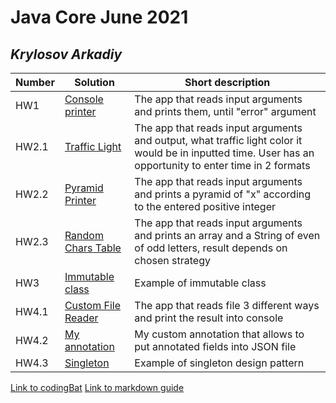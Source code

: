 # Java Core June 2021

## *Krylosov Arkadiy*

| Number | Solution  | Short description
| --- | --- | --- |
| HW1 | [Console printer](https://github.com/NikolaevArtem/Java_Core_June_2021/tree/feature/KrylosovArkady/src/main/java/homework_1) | The app that reads input arguments and prints them, until "error" argument |
| HW2.1 | [Traffic Light](https://github.com/NikolaevArtem/Java_Core_June_2021/tree/feature/KrylosovArkady/src/main/java/homework_2/traffic_light) | The app that reads input arguments and output, what traffic light color it would be in inputted time. User has an opportunity to enter time in 2 formats |
| HW2.2 | [Pyramid Printer](https://github.com/NikolaevArtem/Java_Core_June_2021/tree/feature/KrylosovArkady/src/main/java/homework_2/pyramid_printer) | The app that reads input arguments and prints a pyramid of "x" according to the entered positive integer|
| HW2.3 | [Random Chars Table](https://github.com/NikolaevArtem/Java_Core_June_2021/tree/feature/KrylosovArkady/src/main/java/homework_2/random_chars_table) | The app that reads input arguments and prints an array and a String of even of odd letters, result depends on chosen strategy| 
| HW3 | [Immutable class](https://github.com/NikolaevArtem/Java_Core_June_2021/tree/feature/KrylosovArkady/src/main/java/homework_3) | Example of immutable class|
| HW4.1 | [Custom File Reader](https://github.com/NikolaevArtem/Java_Core_June_2021/tree/feature/KrylosovArkady/src/main/java/homework_4/custom_file_reader) |The app that reads file 3 different ways and print the result into console | 
| HW4.2 | [My annotation](https://github.com/NikolaevArtem/Java_Core_June_2021/tree/feature/KrylosovArkady/src/main/java/homework_4/custom_annotation) | My custom annotation that allows to put annotated fields into JSON file| 
| HW4.3 | [Singleton](https://github.com/NikolaevArtem/Java_Core_June_2021/tree/feature/KrylosovArkady/src/main/java/homework_4/singleton) |Example of singleton design pattern | 

[Link to codingBat](https://codingbat.com/done?user=krylosov.arkady@yandex.ru&tag=8157289593)
[Link to markdown guide](https://github.com/adam-p/markdown-here/wiki/Markdown-Cheatsheet)
